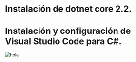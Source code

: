 # Instalación de dotnet core 2.2.

# Instalación y configuración de Visual Studio Code para C#.

![hola](\PROGRAMACION-ORIENTADA-OBJETOS\SETUP\IMG)
